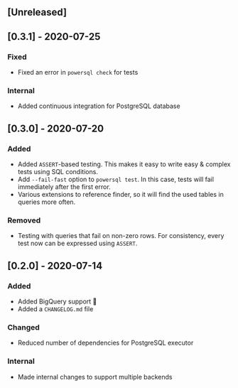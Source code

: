 ## [Unreleased]


## [0.3.1] - 2020-07-25

### Fixed

- Fixed an error in `powersql check` for tests

### Internal

- Added continuous integration for PostgreSQL database

## [0.3.0] - 2020-07-20

### Added

- Added `ASSERT`-based testing. This makes it easy to write easy & complex tests using SQL conditions.
- Add `--fail-fast` option to `powersql test`. In this case, tests will fail immediately after the first error.
- Various extensions to reference finder, so it will find the used tables in queries more often.

### Removed

- Testing with queries that fail on non-zero rows. For consistency, every test now can be expressed using `ASSERT`.

## [0.2.0] - 2020-07-14

### Added

- Added BigQuery support 🎉
- Added a `CHANGELOG.md` file

### Changed

- Reduced number of dependencies for PostgreSQL executor

### Internal

- Made internal changes to support multiple backends
